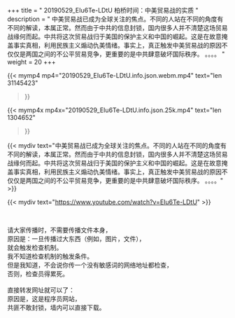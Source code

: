 +++
title = " 20190529_EIu6Te-LDtU 柏桥时间：中美贸易战的实质 "
description = " 中美贸易战已成为全球关注的焦点。不同的人站在不同的角度有不同的解读，本属正常。然而由于中共的信息封锁，国内很多人并不清楚这场贸易战缘何而起。中共将这次贸易战归于美国的保护主义和中国的崛起。这是在故意掩盖事实真相，利用民族主义煽动仇美情绪。事实上，真正触发中美贸易战的原因不仅仅是两国之间的不公平贸易竞争，更重要的是中共肆意破坏国际秩序。
。。。。 "
weight = 20
+++

{{< mymp4 mp4="20190529_EIu6Te-LDtU.info.json.webm.mp4" 
text="len 31145423"
>}}

{{< mymp4x  mp4x="20190529_EIu6Te-LDtU.info.json.25k.mp4"
text="len 1304652"
>}}


{{< mydiv text="中美贸易战已成为全球关注的焦点。不同的人站在不同的角度有不同的解读，本属正常。然而由于中共的信息封锁，国内很多人并不清楚这场贸易战缘何而起。中共将这次贸易战归于美国的保护主义和中国的崛起。这是在故意掩盖事实真相，利用民族主义煽动仇美情绪。事实上，真正触发中美贸易战的原因不仅仅是两国之间的不公平贸易竞争，更重要的是中共肆意破坏国际秩序。
。。。。" >}}
<br>

{{< mydiv text="https://www.youtube.com/watch?v=EIu6Te-LDtU" >}}


<br>

请大家传播时，不需要传播文件本身，<br>
原因是：一旦传播过大东西（例如，图片，文件），<br>
就会触发检查机制。<br>
我不知道检查机制的触发条件。<br>
但是我知道，不会说你传一个没有敏感词的网络地址都检查，<br>
否则，检查员得累死。<br><br>
直接转发网址就可以了：<br>
原因是，这是程序员网站，<br>
共匪不敢封锁，墙内可以直接下载。


